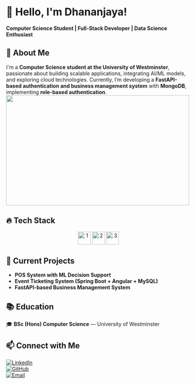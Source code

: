 # 👋 Hello, I'm Dhananjaya!

**Computer Science Student | Full-Stack Developer | Data Science Enthusiast**  

## 🚀 About Me  
I'm a **Computer Science student at the University of Westminster**, passionate about building scalable applications, integrating AI/ML models, and exploring cloud technologies. Currently, I’m developing a **FastAPI-based authentication and business management system** with **MongoDB**, implementing **role-based authentication**.
<img src="https://raw.githubusercontent.com/your-username/your-repo/main/coding.gif" width="500" height="300"/>

## 🔥 Tech Stack  
<div align="center">
  <img height=35 src="https://skillicons.dev/icons?i=python,java,c,php,mongodb,html,css,react,js,ts,mysql,vite,spring" alt="1">
  <img height=35 src="https://skillicons.dev/icons?i=firebase,nodejs,arduino,bootstrap,mui,fastapi,threejs,tensorflow,pytorch,scikitlearn,opencv,anaconda,bash" alt="2">
  <img height=35 src="https://skillicons.dev/icons?i=azure,linux,vscode,idea,androidstudio,figma,sketchup,blender,octave,atom,sublime,github,git" alt="3">
</div>
 

## 🎯 Current Projects  
- **POS System with ML Decision Support**  
- **Event Ticketing System (Spring Boot + Angular + MySQL)**  
- **FastAPI-based Business Management System**  

## 📚 Education  
🎓 **BSc (Hons) Computer Science** — University of Westminster  

## 📫 Connect with Me  
[![LinkedIn](https://img.shields.io/badge/LinkedIn-0077B5?style=for-the-badge&logo=linkedin&logoColor=white)](https://linkedin.com/in/your-profile)  
[![GitHub](https://img.shields.io/badge/GitHub-100000?style=for-the-badge&logo=github&logoColor=white)](https://github.com/your-username)  
[![Email](https://img.shields.io/badge/Email-D14836?style=for-the-badge&logo=gmail&logoColor=white)](mailto:your.email@example.com)  
